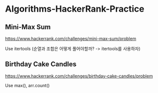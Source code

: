 # Algorithms-HackerRank-Practice
 
## Mini-Max Sum

https://www.hackerrank.com/challenges/mini-max-sum/problem

Use itertools
(순열과 조합은 어떻게 풀어야할까? -> itertools를 사용하자)

## Birthday Cake Candles

https://www.hackerrank.com/challenges/birthday-cake-candles/problem

Use max(), arr.count()
